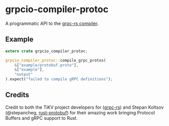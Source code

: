 # grpcio-compiler-protoc

A programmatic API to the
[grpc-rs compiler](https://github.com/pingcap/grpc-rs).

## Example

```rust
extern crate grpcio_compiler_protoc;

grpcio_compiler_protoc::compile_grpc_protos(
    &["example/protobuf.proto"],
    &["example"],
    "output"
).expect("failed to compile gRPC definitions");

```

## Credits

Credit to both the TiKV project developers for
([grpc-rs](https://github.com/pingcap/grpc-rs)) and Stepan Koltsov
(@stepancheg, [rust-protobuf](https://github.com/stepancheg/rust-protobuf))
for their amazing work bringing Protocol Buffers and gRPC support to Rust.

